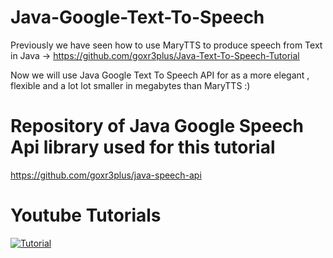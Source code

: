 # Java-Google-Text-To-Speech
Previously we have seen how to use MaryTTS to produce speech from Text in Java -> https://github.com/goxr3plus/Java-Text-To-Speech-Tutorial

Now we will use Java Google Text To Speech API for as a more elegant , flexible and a lot lot smaller in megabytes than MaryTTS :)

# Repository of Java Google Speech Api library used for this tutorial

https://github.com/goxr3plus/java-speech-api


# Youtube Tutorials

[![Tutorial](http://img.youtube.com/vi/42-ZqfPYmVw/0.jpg)](https://www.youtube.com/watch?v=42-ZqfPYmVw)

